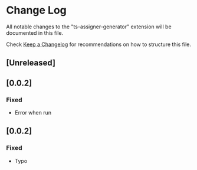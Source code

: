 # Change Log

All notable changes to the "ts-assigner-generator" extension will be documented in this file.

Check [Keep a Changelog](http://keepachangelog.com/) for recommendations on how to structure this file.

## [Unreleased]

## [0.0.2]
### Fixed

- Error when run

## [0.0.2]
### Fixed

- Typo